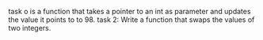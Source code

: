 task o is a function that takes a pointer to an int as parameter and updates the value it points to to 98.
task 2: Write a function that swaps the values of two integers.

